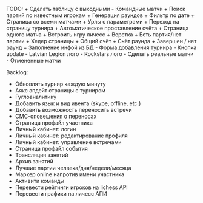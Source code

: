 TODO:
    + Сделать таблицу с выходными
    - Командные матчи
        + Поиск партий по известным игрокам
        + Генерация раундов
        + Фильтр по дате
        + Страница со всеми матчами
        + Урлы с параметрами
        + Переход на страницу турнира
        + Автоматическое проставление счёта
        + Страница одного матча
            + Встроить игру личесс
            + Верстка
                + Есть партия/нет партии
                + Хедер страницы
                + Общий счёт
                + Cчёт раунда
                + 3авершен / нет раунд
            + Заполнение инфой из БД
        - Форма добавления турнира
        - Кнопка update
        - Latvian Legion лого
        - Rockstars лого
        - Сделать реальные матчи
        - Отмененные матчи


Backlog:
- Обновлять турнир каждую минуту
- Аякс апдейт страницы с турниром
- Гуглоаналитику
- Добавить язык и вид ивента (skype, offline, etc.)
- Добавить возможность переносить встречи
- СМС-оповещения о переносах
- Страница профайл участника
- Личный кабинет: логин
- Личный кабинет: редактирование профиля
- Личный кабинет: управление встречами
- Страница профайл события
- Трансляция занятий
- Архив занятий
- Лучшие партии челвека/дня/недели/месяца
- Маркер online напротив имени участника
- Активити команды
- Перевести рейтинги игроков на lichess API
- Перевести графики на личесс АПИ